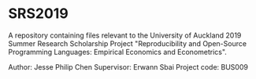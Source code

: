 # SRS2019
A repository containing files relevant to the University of Auckland 2019 Summer Research Scholarship Project "Reproducibility and Open-Source Programming Languages: Empirical Economics and Econometrics".

Author: Jesse Philip Chen
Supervisor: Erwann Sbai
Project code: BUS009
